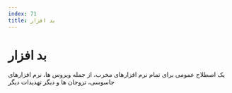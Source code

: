 ```yaml
---
index: 71
title: بد افزار
---
```

# بد افزار

یک اصطلاح عمومی برای تمام نرم افزارهای مخرب، از جمله ویروس ها، نرم افزارهای جاسوسی، تروجان ها و دیگر تهدیدات دیگر